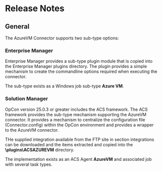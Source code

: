 # Release Notes

## General

The AzureVM Connector supports two sub-type options:

### Enterprise Manager
Enterprise Manager provides a sub-type plugin module that is copied into the Enterprise Manager plugins directory. The plugin provides a simple mechanism to create the commandline options required when executing the connector.

The sub-type exists as a Windows job sub-type **Azure VM**. 

### Solution Manager
OpCon version 25.0.3 or greater includes the ACS framework. The ACS framework provides the sub-type mechanism supporting the AzureVM connector. It provides a mechanism to centralize the configuration file (Connector.config) within the OpCon environment and provides a wrapper to the AzureVM connector. 

THe supplied integration available from the FTP site in section integrations can be downloaded and the items extracted and copied into the **\\plugins\\ACSAZUREVM** directory. 

The implementation exists as an ACS Agent **AzureVM** and associated job with several task types.
